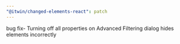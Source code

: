 ```yaml
---
"@itwin/changed-elements-react": patch
---
```


bug fix- Turning off all properties on Advanced Filtering dialog hides elements incorrectly
